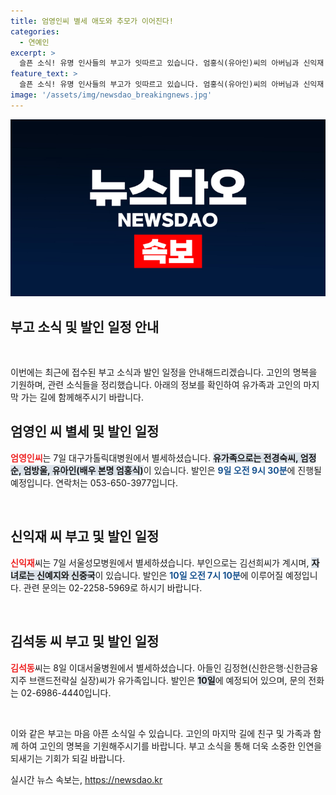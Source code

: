 ```yaml
---
title: 엄영인씨 별세 애도와 추모가 이어진다!
categories:
  - 연예인
excerpt: >
  슬픈 소식! 유명 인사들의 부고가 잇따르고 있습니다. 엄홍식(유아인)씨의 아버님과 신익재 대표이사의 부친상 등, 그들의 삶을 회상하며 함께 애도해 주세요.
feature_text: >
  슬픈 소식! 유명 인사들의 부고가 잇따르고 있습니다. 엄홍식(유아인)씨의 아버님과 신익재 대표이사의 부친상 등, 그들의 삶을 회상하며 함께 애도해 주세요.
image: '/assets/img/newsdao_breakingnews.jpg'
---
```


<p><img src="/assets/img/newsdao_breakingnews.jpg" alt="cryptoinkorea 속보" /></p>

<h2 data-ke-size="size26">부고 소식 및 발인 일정 안내</h2>

<p data-ke-size="size16">&nbsp;</p>

<p>이번에는 최근에 접수된 부고 소식과 발인 일정을 안내해드리겠습니다. 고인의 명복을 기원하며, 관련 소식들을 정리했습니다. 아래의 정보를 확인하여 유가족과 고인의 마지막 가는 길에 함께해주시기 바랍니다.</p>

<h2>엄영인 씨 별세 및 발인 일정</h2>

<p><b><span style="color: #ee2323;">엄영인씨</span></b>는 7일 대구가톨릭대병원에서 별세하셨습니다. <b><span style="background-color: #21538527;">유가족으로는 전경숙씨, 엄정순, 엄방울, 유아인(배우 본명 엄홍식)</span></b>이 있습니다. 발인은 <b><span style="color: #1a5490;">9일 오전 9시 30분</span></b>에 진행될 예정입니다. 연락처는 053-650-3977입니다.</p>

<p data-ke-size="size16">&nbsp;</p>

<h2>신익재 씨 부고 및 발인 일정</h2>

<p><b><span style="color: #ee2323;">신익재</span></b>씨는 7일 서울성모병원에서 별세하셨습니다. 부인으로는 김선희씨가 계시며, <b><span style="background-color: #21538527;">자녀로는 신예지와 신중국</span></b>이 있습니다. 발인은 <b><span style="color: #1a5490;">10일 오전 7시 10분</span></b>에 이루어질 예정입니다. 관련 문의는 02-2258-5969로 하시기 바랍니다.</p>

<p data-ke-size="size16">&nbsp;</p>

<h2>김석동 씨 부고 및 발인 일정</h2>

<p><b><span style="color: #ee2323;">김석동</span></b>씨는 8일 이대서울병원에서 별세하셨습니다. 아들인 김정현(신한은행·신한금융지주 브랜드전략실 실장)씨가 유가족입니다. 발인은 <b><span style="background-color: #21538527;">10일</span></b>에 예정되어 있으며, 문의 전화는 02-6986-4440입니다.</p>

<p data-ke-size="size16">&nbsp;</p>

<p>이와 같은 부고는 마음 아픈 소식일 수 있습니다. 고인의 마지막 길에 친구 및 가족과 함께 하여 고인의 명복을 기원해주시기를 바랍니다. 부고 소식을 통해 더욱 소중한 인연을 되새기는 기회가 되길 바랍니다.</p>
실시간 뉴스 속보는, <a href="https://newsdao.kr" rel="dofollow">https://newsdao.kr</a>


